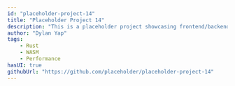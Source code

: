 ```yaml
---
id: "placeholder-project-14"
title: "Placeholder Project 14"
description: "This is a placeholder project showcasing frontend/backend features with a unique tech stack."
author: "Dylan Yap"
tags:
    - Rust
    - WASM
    - Performance
hasUI: true
githubUrl: "https://github.com/placeholder/placeholder-project-14"
---
```

